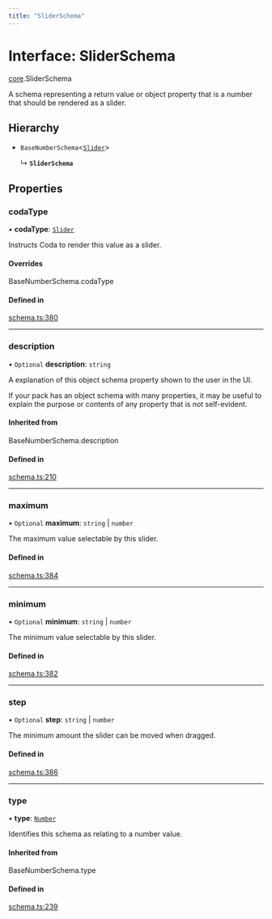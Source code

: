 ```yaml
---
title: "SliderSchema"
---
```

# Interface: SliderSchema

[core](../modules/core.md).SliderSchema

A schema representing a return value or object property that is a number that should
be rendered as a slider.

## Hierarchy

- `BaseNumberSchema`<[`Slider`](../enums/core.ValueHintType.md#slider)\>

  ↳ **`SliderSchema`**

## Properties

### codaType

• **codaType**: [`Slider`](../enums/core.ValueHintType.md#slider)

Instructs Coda to render this value as a slider.

#### Overrides

BaseNumberSchema.codaType

#### Defined in

[schema.ts:380](https://github.com/coda/packs-sdk/blob/main/schema.ts#L380)

___

### description

• `Optional` **description**: `string`

A explanation of this object schema property shown to the user in the UI.

If your pack has an object schema with many properties, it may be useful to
explain the purpose or contents of any property that is not self-evident.

#### Inherited from

BaseNumberSchema.description

#### Defined in

[schema.ts:210](https://github.com/coda/packs-sdk/blob/main/schema.ts#L210)

___

### maximum

• `Optional` **maximum**: `string` \| `number`

The maximum value selectable by this slider.

#### Defined in

[schema.ts:384](https://github.com/coda/packs-sdk/blob/main/schema.ts#L384)

___

### minimum

• `Optional` **minimum**: `string` \| `number`

The minimum value selectable by this slider.

#### Defined in

[schema.ts:382](https://github.com/coda/packs-sdk/blob/main/schema.ts#L382)

___

### step

• `Optional` **step**: `string` \| `number`

The minimum amount the slider can be moved when dragged.

#### Defined in

[schema.ts:386](https://github.com/coda/packs-sdk/blob/main/schema.ts#L386)

___

### type

• **type**: [`Number`](../enums/core.ValueType.md#number)

Identifies this schema as relating to a number value.

#### Inherited from

BaseNumberSchema.type

#### Defined in

[schema.ts:239](https://github.com/coda/packs-sdk/blob/main/schema.ts#L239)
